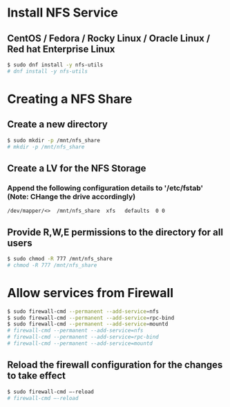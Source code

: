 # Install NFS Service
## CentOS / Fedora / Rocky Linux / Oracle Linux / Red hat Enterprise Linux
```bash
$ sudo dnf install -y nfs-utils
# dnf install -y nfs-utils
```

# Creating a NFS Share
## Create a new directory
```bash
$ sudo mkdir -p /mnt/nfs_share
# mkdir -p /mnt/nfs_share
```

## Create a LV for the NFS Storage
### Append the following configuration details to '/etc/fstab' (Note: CHange the drive accordingly)
```
/dev/mapper/<>  /mnt/nfs_share  xfs   defaults  0 0
```



## Provide R,W,E permissions to the directory for all users
```bash
$ sudo chmod -R 777 /mnt/nfs_share
# chmod -R 777 /mnt/nfs_share
```

# Allow services from Firewall
```bash
$ sudo firewall-cmd --permanent --add-service=nfs
$ sudo firewall-cmd --permanent --add-service=rpc-bind
$ sudo firewall-cmd --permanent --add-service=mountd
# firewall-cmd --permanent --add-service=nfs
# firewall-cmd --permanent --add-service=rpc-bind
# firewall-cmd --permanent --add-service=mountd
```

## Reload the firewall configuration for the changes to take effect
```bash
$ sudo firewall-cmd –-reload
# firewall-cmd –-reload
```


